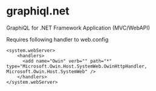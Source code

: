 # graphiql.net
GraphiQL for .NET Framework Application (MVC/WebAPI)

Requires following handler to web.config

```
<system.webServer>
    <handlers>
      <add name="Owin" verb="" path="*" type="Microsoft.Owin.Host.SystemWeb.OwinHttpHandler, Microsoft.Owin.Host.SystemWeb" />
    </handlers>
</system.webServer>
```